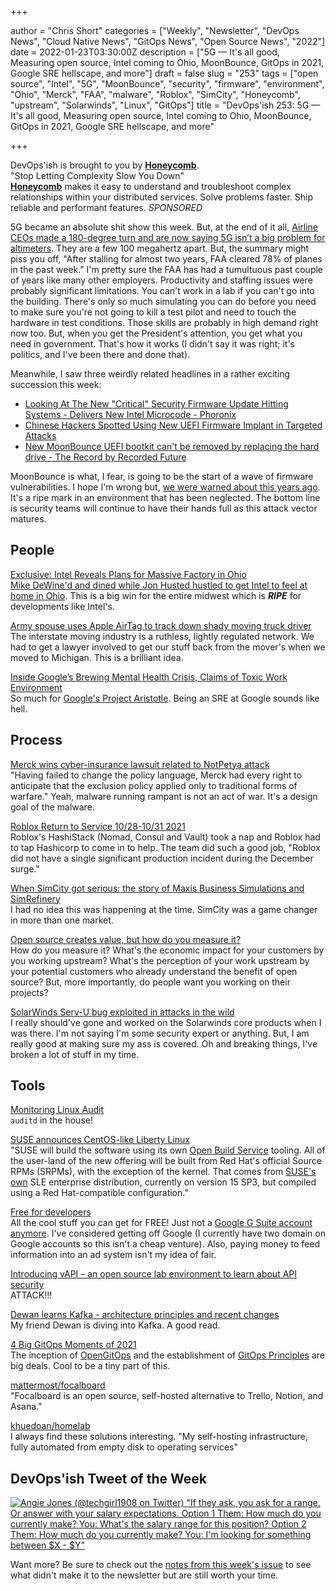 +++

author = "Chris Short"
categories = ["Weekly", "Newsletter", "DevOps News", "Cloud Native News", "GitOps News", "Open Source News", "2022"]
date = 2022-01-23T03:30:00Z
description = ["5G — It's all good, Measuring open source, Intel coming to Ohio, MoonBounce, GitOps in 2021, Google SRE hellscape, and more"]
draft = false
slug = "253"
tags = ["open source", "Intel", "5G", "MoonBounce", "security", "firmware", "environment", "Ohio", "Merck", "FAA", "malware", "Roblox", "SimCity", "Honeycomb", "upstream", "Solarwinds", "Linux", "GitOps"]
title = "DevOps'ish 253: 5G — It's all good, Measuring open source, Intel coming to Ohio, MoonBounce, GitOps in 2021, Google SRE hellscape, and more"

+++

DevOps'ish is brought to you by [**Honeycomb**](https://ui.honeycomb.io/signup?&utm_source=devopsish&utm_medium=newsletter&utm_campaign=ad&utm_content=product-signup).  
"Stop Letting Complexity Slow You Down"  
[**Honeycomb**](https://ui.honeycomb.io/signup?&utm_source=devopsish&utm_medium=newsletter&utm_campaign=ad&utm_content=product-signup) makes it easy to understand and troubleshoot complex relationships within your distributed services. Solve problems faster. Ship reliable and performant features. *SPONSORED*

5G became an absolute shit show this week. But, at the end of it all, [Airline CEOs made a 180-degree turn and are now saying 5G isn’t a big problem for altimeters](https://arstechnica.com/tech-policy/2022/01/airline-ceos-make-u-turn-now-say-5g-isnt-a-big-problem-for-altimeters/). They are a few 100 megahertz apart. But, the summary might piss you off, "After stalling for almost two years, FAA cleared 78% of planes in the past week." I'm pretty sure the FAA has had a tumultuous past couple of years like many other employers. Productivity and staffing issues were probably significant limitations. You can't work in a lab if you can't go into the building. There's only so much simulating you can do before you need to make sure you're not going to kill a test pilot and need to touch the hardware in test conditions. Those skills are probably in high demand right now too. But, when you get the President's attention, you get what you need in government. That's how it works (I didn't say it was right; it's politics, and I've been there and done that).

Meanwhile, I saw three weirdly related headlines in a rather exciting succession this week:

* [Looking At The New "Critical" Security Firmware Update Hitting Systems - Delivers New Intel Microcode - Phoronix](https://www.phoronix.com/scan.php?page=article&item=jan-2022-firmware)
* [Chinese Hackers Spotted Using New UEFI Firmware Implant in Targeted Attacks](https://thehackernews.com/2022/01/chinese-hackers-spotted-using-new-uefi.html)
* [New MoonBounce UEFI bootkit can't be removed by replacing the hard drive - The Record by Recorded Future](https://therecord.media/new-moonbounce-uefi-bootkit-cant-be-removed-by-replacing-the-hard-drive/)

MoonBounce is what, I fear, is going to be the start of a wave of firmware vulnerabilities. I hope I'm wrong but, [we were warned about this years ago](https://youtu.be/oHK0lhBbJ3g). It's a ripe mark in an environment that has been neglected. The bottom line is security teams will continue to have their hands full as this attack vector matures.

## People

[Exclusive: Intel Reveals Plans for Massive Factory in Ohio](https://time.com/6140476/intel-building-factory-ohio/)  
[Mike DeWine'd and dined while Jon Husted hustled to get Intel to feel at home in Ohio](https://www.dispatch.com/in-depth/business/2022/01/21/how-mike-dewine-jon-husted-got-intel-come-ohio/9183683002/). This is a big win for the entire midwest which is ***RIPE*** for developments like Intel's.

[Army spouse uses Apple AirTag to track down shady moving truck driver](https://taskandpurpose.com/news/army-airtag-moving-company/)  
The interstate moving industry is a ruthless, lightly regulated network. We had to get a lawyer involved to get our stuff back from the mover's when we moved to Michigan. This is a brilliant idea.

[Inside Google’s Brewing Mental Health Crisis, Claims of Toxic Work Environment](https://www.bloomberg.com/news/features/2022-01-20/inside-google-s-brewing-mental-health-crisis-claims-of-toxic-work-environment)  
So much for [Google's Project Aristotle](https://rework.withgoogle.com/print/guides/5721312655835136/). Being an SRE at Google sounds like hell.

## Process

[Merck wins cyber-insurance lawsuit related to NotPetya attack](https://therecord.media/merck-wins-cyber-insurance-lawsuit-related-to-notpetya-attack/)  
"Having failed to change the policy language, Merck had every right to anticipate that the exclusion policy applied only to traditional forms of warfare." Yeah, malware running rampant is not an act of war. It's a design goal of the malware.

[Roblox Return to Service 10/28-10/31 2021](https://blog.roblox.com/2022/01/roblox-return-to-service-10-28-10-31-2021/)  
Roblox's HashiStack (Nomad, Consul and Vault) took a nap and Roblox had to tap Hashicorp to come in to help. The team did such a good job, "Roblox did not have a single significant production incident during the December surge."

[When SimCity got serious: the story of Maxis Business Simulations and SimRefinery](https://obscuritory.com/sim/when-simcity-got-serious/)  
I had no idea this was happening at the time. SimCity was a game changer in more than one market.

[Open source creates value, but how do you measure it?](https://github.blog/2022-01-20-open-source-creates-value-but-how-do-you-measure-it/)  
How do you measure it? What's the economic impact for your customers by you working upstream? What's the perception of your work upstream by your potential customers who already understand the benefit of open source? But, more importantly, do people want you working on their projects?

[SolarWinds Serv-U bug exploited in attacks in the wild](https://securityaffairs.co/wordpress/126933/security/solarwinds-serv-u-flaw.html)  
I really should've gone and worked on the Solarwinds core products when I was there. I'm not saying I'm some security expert or anything. But, I am really good at making sure my ass is covered. Oh and breaking things, I've broken a lot of stuff in my time.

## Tools

[Monitoring Linux Audit](https://engineering.teacherspayteachers.com/2022/01/17/monitoring-linux-audit.html)  
`auditd` in the house!

[SUSE announces CentOS-like Liberty Linux](https://www.theregister.com/2022/01/20/suse_liberty_linux/)  
"SUSE will build the software using its own [Open Build Service](https://openbuildservice.org/) tooling. All of the user-land of the new offering will be built from Red Hat's official Source RPMs (SRPMs), with the exception of the kernel. That comes from [SUSE's own](https://www.theregister.com/2018/06/25/suse_linux_enterprise_15/) SLE enterprise distribution, currently on version 15 SP3, but compiled using a Red Hat-compatible configuration."

[Free for developers](https://free-for.dev/)  
All the cool stuff you can get for FREE! Just not a [Google G Suite account anymore](https://thenextweb.com/news/google-gsuite-free-alternatives-analysis). I've considered getting off Google (I currently have two domain on Google accounts so this isn't a cheap venture). Also, paying money to feed information into an ad system isn't my idea of fair.

[Introducing vAPI – an open source lab environment to learn about API security](https://portswigger.net/daily-swig/introducing-vapi-an-open-source-lab-environment-to-learn-about-api-security)  
ATTACK!!!

[Dewan learns Kafka - architecture principles and recent changes](https://dewanahmed.com/dewan-learns-kafka-architecture-principles)  
My friend Dewan is diving into Kafka. A good read.

[4 Big GitOps Moments of 2021](https://www.weave.works/blog/2021-gitops-moments)  
The inception of [OpenGitOps](https://opengitops.dev/) and the establishment of [GitOps Principles](https://opengitops.dev/#principles) are big deals. Cool to be a tiny part of this.

[mattermost/focalboard](https://github.com/mattermost/focalboard)  
"Focalboard is an open source, self-hosted alternative to Trello, Notion, and Asana."

[khuedoan/homelab](https://github.com/khuedoan/homelab)  
I always find these solutions interesting. "My self-hosting infrastructure, fully automated from empty disk to operating services"

## DevOps'ish Tweet of the Week

[![Angie Jones (@techgirl1908 on Twitter) "If they ask, you ask for a range. Or answer with your salary expectations. *Option 1* Them: How much do you currently make? You: What's the salary range for this position? *Option 2* Them: How much do you currently make? You: I'm looking for something between $X - $Y"](https://shortcdn.com/devopsish/253-devopsish-tweet-of-the-week.webp)](https://twitter.com/techgirl1908/status/1483668538372075530)

Want more? Be sure to check out the [notes from this week's issue](https://github.com/chris-short/devopsish.com/blob/main/content/post/253/notes.md) to see what didn't make it to the newsletter but are still worth your time.

